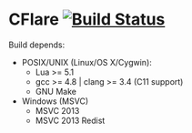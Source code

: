 CFlare [![Build Status](https://travis-ci.org/KateAdams/CFlare.svg?branch=master)](https://travis-ci.org/KateAdams/CFlare)
========

Build depends:

 - POSIX/UNIX (Linux/OS X/Cygwin):
	 - Lua >= 5.1
	 - gcc >= 4.8 | clang >= 3.4 (C11 support)
	 - GNU Make
 - Windows (MSVC)
	 - MSVC 2013
	 - MSVC 2013 Redist

